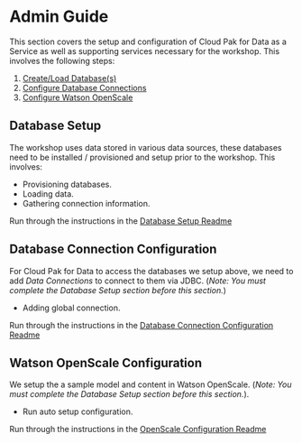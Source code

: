 # Admin Guide

This section covers the setup and configuration of Cloud Pak for Data as a Service as well as supporting services necessary for the workshop. This involves the following steps:

1. [Create/Load Database(s)](#database-setup)
1. [Configure Database Connections](#database-connection-configuration)
1. [Configure Watson OpenScale](#watson-openscale-configuration)

## Database Setup

The workshop uses data stored in various data sources, these databases need to be installed / provisioned and setup prior to the workshop. This involves:

* Provisioning databases.
* Loading data.
* Gathering connection information.

Run through the instructions in the [Database Setup Readme](./database-setup.md)

## Database Connection Configuration

For Cloud Pak for Data to access the databases we setup above, we need to add *Data Connections* to connect to them via JDBC. (_Note: You must complete the *Database Setup* section before this section._)

* Adding global connection.

Run through the instructions in the [Database Connection Configuration Readme](./database-connection-configuration.md)

## Watson OpenScale Configuration

We setup the a sample model and content in Watson OpenScale. (_Note: You must complete the *Database Setup* section before this section._).

* Run auto setup configuration.

Run through the instructions in the [OpenScale Configuration Readme](./wos-configuration.md)
